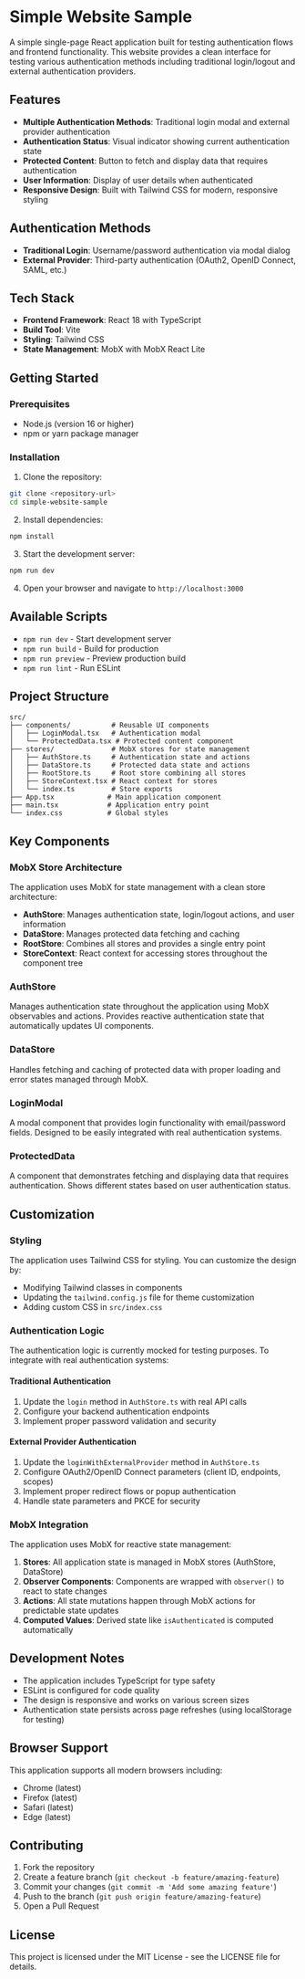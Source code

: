 # Simple Website Sample

A simple single-page React application built for testing authentication flows and frontend functionality. This website provides a clean interface for testing various authentication methods including traditional login/logout and external authentication providers.

## Features

- **Multiple Authentication Methods**: Traditional login modal and external provider authentication
- **Authentication Status**: Visual indicator showing current authentication state
- **Protected Content**: Button to fetch and display data that requires authentication
- **User Information**: Display of user details when authenticated
- **Responsive Design**: Built with Tailwind CSS for modern, responsive styling

## Authentication Methods

- **Traditional Login**: Username/password authentication via modal dialog
- **External Provider**: Third-party authentication (OAuth2, OpenID Connect, SAML, etc.)

## Tech Stack

- **Frontend Framework**: React 18 with TypeScript
- **Build Tool**: Vite
- **Styling**: Tailwind CSS
- **State Management**: MobX with MobX React Lite

## Getting Started

### Prerequisites

- Node.js (version 16 or higher)
- npm or yarn package manager

### Installation

1. Clone the repository:
```bash
git clone <repository-url>
cd simple-website-sample
```

2. Install dependencies:
```bash
npm install
```

3. Start the development server:
```bash
npm run dev
```

4. Open your browser and navigate to `http://localhost:3000`

## Available Scripts

- `npm run dev` - Start development server
- `npm run build` - Build for production
- `npm run preview` - Preview production build
- `npm run lint` - Run ESLint

## Project Structure

```
src/
├── components/          # Reusable UI components
│   ├── LoginModal.tsx   # Authentication modal
│   └── ProtectedData.tsx # Protected content component
├── stores/              # MobX stores for state management
│   ├── AuthStore.ts     # Authentication state and actions
│   ├── DataStore.ts     # Protected data state and actions
│   ├── RootStore.ts     # Root store combining all stores
│   ├── StoreContext.tsx # React context for stores
│   └── index.ts         # Store exports
├── App.tsx             # Main application component
├── main.tsx            # Application entry point
└── index.css           # Global styles
```

## Key Components

### MobX Store Architecture
The application uses MobX for state management with a clean store architecture:

- **AuthStore**: Manages authentication state, login/logout actions, and user information
- **DataStore**: Manages protected data fetching and caching
- **RootStore**: Combines all stores and provides a single entry point
- **StoreContext**: React context for accessing stores throughout the component tree

### AuthStore
Manages authentication state throughout the application using MobX observables and actions. Provides reactive authentication state that automatically updates UI components.

### DataStore
Handles fetching and caching of protected data with proper loading and error states managed through MobX.

### LoginModal
A modal component that provides login functionality with email/password fields. Designed to be easily integrated with real authentication systems.

### ProtectedData
A component that demonstrates fetching and displaying data that requires authentication. Shows different states based on user authentication status.

## Customization

### Styling
The application uses Tailwind CSS for styling. You can customize the design by:
- Modifying Tailwind classes in components
- Updating the `tailwind.config.js` file for theme customization
- Adding custom CSS in `src/index.css`

### Authentication Logic
The authentication logic is currently mocked for testing purposes. To integrate with real authentication systems:

#### Traditional Authentication
1. Update the `login` method in `AuthStore.ts` with real API calls
2. Configure your backend authentication endpoints
3. Implement proper password validation and security

#### External Provider Authentication
1. Update the `loginWithExternalProvider` method in `AuthStore.ts`
2. Configure OAuth2/OpenID Connect parameters (client ID, endpoints, scopes)
3. Implement proper redirect flows or popup authentication
4. Handle state parameters and PKCE for security

### MobX Integration
The application uses MobX for reactive state management:

1. **Stores**: All application state is managed in MobX stores (AuthStore, DataStore)
2. **Observer Components**: Components are wrapped with `observer()` to react to state changes
3. **Actions**: All state mutations happen through MobX actions for predictable state updates
4. **Computed Values**: Derived state like `isAuthenticated` is computed automatically

## Development Notes

- The application includes TypeScript for type safety
- ESLint is configured for code quality
- The design is responsive and works on various screen sizes
- Authentication state persists across page refreshes (using localStorage for testing)

## Browser Support

This application supports all modern browsers including:
- Chrome (latest)
- Firefox (latest)
- Safari (latest)
- Edge (latest)

## Contributing

1. Fork the repository
2. Create a feature branch (`git checkout -b feature/amazing-feature`)
3. Commit your changes (`git commit -m 'Add some amazing feature'`)
4. Push to the branch (`git push origin feature/amazing-feature`)
5. Open a Pull Request

## License

This project is licensed under the MIT License - see the LICENSE file for details.
